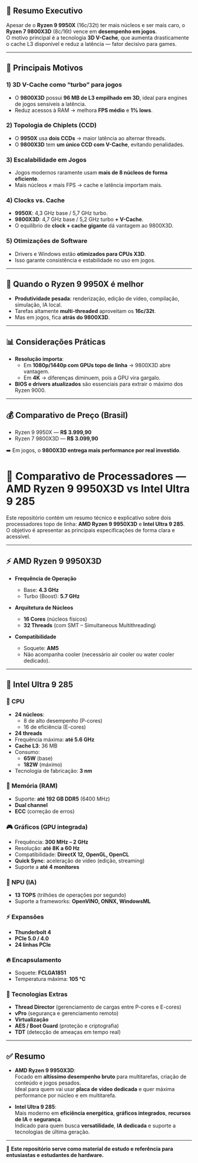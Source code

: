 ## 📌 Resumo Executivo
Apesar de o **Ryzen 9 9950X** (16c/32t) ter mais núcleos e ser mais caro, o **Ryzen 7 9800X3D** (8c/16t) vence em **desempenho em jogos**.  
O motivo principal é a tecnologia **3D V-Cache**, que aumenta drasticamente o cache L3 disponível e reduz a latência — fator decisivo para games.  

---

## 🔑 Principais Motivos

### 1) 3D V-Cache como “turbo” para jogos
- O **9800X3D** possui **96 MB de L3 empilhado em 3D**, ideal para engines de jogos sensíveis a latência.  
- Reduz acessos à RAM → melhora **FPS médio** e **1% lows**.  

### 2) Topologia de Chiplets (CCD)
- O **9950X** usa **dois CCDs** → maior latência ao alternar threads.  
- O **9800X3D** tem **um único CCD com V-Cache**, evitando penalidades.  

### 3) Escalabilidade em Jogos
- Jogos modernos raramente usam **mais de 8 núcleos de forma eficiente**.  
- Mais núcleos ≠ mais FPS → cache e latência importam mais.  

### 4) Clocks vs. Cache
- **9950X**: 4,3 GHz base / 5,7 GHz turbo.  
- **9800X3D**: 4,7 GHz base / 5,2 GHz turbo **+ V-Cache**.  
- O equilíbrio de **clock + cache gigante** dá vantagem ao 9800X3D.  

### 5) Otimizações de Software
- Drivers e Windows estão **otimizados para CPUs X3D**.  
- Isso garante consistência e estabilidade no uso em jogos.  

---

## 🎯 Quando o Ryzen 9 9950X é melhor
- **Produtividade pesada**: renderização, edição de vídeo, compilação, simulação, IA local.  
- Tarefas altamente **multi-threaded** aproveitam os **16c/32t**.  
- Mas em jogos, fica **atrás do 9800X3D**.  

---

## 📊 Considerações Práticas
- **Resolução importa**:
  - Em **1080p/1440p com GPUs topo de linha** → 9800X3D abre vantagem.  
  - Em **4K** → diferenças diminuem, pois a GPU vira gargalo.  
- **BIOS e drivers atualizados** são essenciais para extrair o máximo dos Ryzen 9000.  

---

## 💰 Comparativo de Preço (Brasil)
- Ryzen 9 9950X — **R$ 3.999,90**  
- Ryzen 7 9800X3D — **R$ 3.099,90**  

➡️ Em jogos, o **9800X3D entrega mais performance por real investido**.  

# 🔎 Comparativo de Processadores — AMD Ryzen 9 9950X3D vs Intel Ultra 9 285

Este repositório contém um resumo técnico e explicativo sobre dois processadores topo de linha: **AMD Ryzen 9 9950X3D** e **Intel Ultra 9 285**.  
O objetivo é apresentar as principais especificações de forma clara e acessível.

---

## ⚡ AMD Ryzen 9 9950X3D

- **Frequência de Operação**  
  - Base: **4.3 GHz**  
  - Turbo (Boost): **5.7 GHz**  

- **Arquitetura de Núcleos**  
  - **16 Cores** (núcleos físicos)  
  - **32 Threads** (com SMT – Simultaneous Multithreading)  

- **Compatibilidade**  
  - Soquete: **AM5**  
  - Não acompanha cooler (necessário air cooler ou water cooler dedicado).  

---

## 📌 Intel Ultra 9 285

### 🧩 CPU
- **24 núcleos**:  
  - 8 de alto desempenho (P-cores)  
  - 16 de eficiência (E-cores)  
- **24 threads**  
- Frequência máxima: **até 5.6 GHz**  
- **Cache L3**: 36 MB  
- Consumo:  
  - **65W** (base)  
  - **182W** (máximo)  
- Tecnologia de fabricação: **3 nm**  

### 💾 Memória (RAM)
- Suporte: **até 192 GB DDR5** (6400 MHz)  
- **Dual channel**  
- **ECC** (correção de erros)  

### 🎮 Gráficos (GPU integrada)
- Frequência: **300 MHz – 2 GHz**  
- Resolução: **até 8K a 60 Hz**  
- Compatibilidade: **DirectX 12, OpenGL, OpenCL**  
- **Quick Sync**: aceleração de vídeo (edição, streaming)  
- Suporte a **até 4 monitores**  

### 🤖 NPU (IA)
- **13 TOPS** (trilhões de operações por segundo)  
- Suporte a frameworks: **OpenVINO, ONNX, WindowsML**  

### ⚡ Expansões
- **Thunderbolt 4**  
- **PCIe 5.0 / 4.0**  
- **24 linhas PCIe**  

### 🔥 Encapsulamento
- Soquete: **FCLGA1851**  
- Temperatura máxima: **105 °C**  

### 🔐 Tecnologias Extras
- **Thread Director** (gerenciamento de cargas entre P-cores e E-cores)  
- **vPro** (segurança e gerenciamento remoto)  
- **Virtualização**  
- **AES / Boot Guard** (proteção e criptografia)  
- **TDT** (detecção de ameaças em tempo real)  

---

## ✅ Resumo

- **AMD Ryzen 9 9950X3D**:  
  Focado em **altíssimo desempenho bruto** para multitarefas, criação de conteúdo e jogos pesados.  
  Ideal para quem vai usar **placa de vídeo dedicada** e quer máxima performance por núcleo e em multitarefa.  

- **Intel Ultra 9 285**:  
  Mais moderno em **eficiência energética**, **gráficos integrados**, **recursos de IA** e **segurança**.  
  Indicado para quem busca **versatilidade**, **IA dedicada** e suporte a tecnologias de última geração.  

---

📂 **Este repositório serve como material de estudo e referência para entusiastas e estudantes de hardware.**


